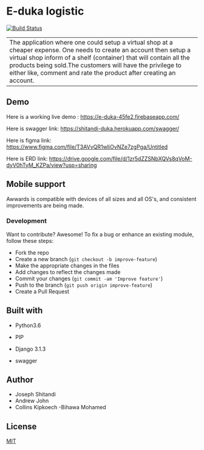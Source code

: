 # E-duka logistic

[![Build Status](https://travis-ci.org/andyjohn23/E-DUKA-BACKEND.svg?branch=main)](https://travis-ci.org/andyjohn23/E-DUKA-BACKEND)

<table>
<tr>
<td>
The application  where one could setup a virtual shop at a cheaper expense. One needs to create an account then setup a virtual shop inform of a shelf (container) that will contain all the products being sold.The customers will have the privilege to either like, comment and rate the product after creating an account.
</td>
</tr>
</table>

## Demo
Here is a working live demo : https://e-duka-45fe2.firebaseapp.com/

Here is swagger link: https://shitandi-duka.herokuapp.com/swagger/

Here is figma link: https://www.figma.com/file/T3AVvQR1wIiOvNZe7zgPga/Untitled

Here is ERD link: https://drive.google.com/file/d/1zr5dZZSNbXQVs8qVoM-dyV0hTyM_KZPa/view?usp=sharing

## Mobile support
Awwards is compatible with devices of all sizes and all OS's, and consistent improvements are being made.

### Development

Want to contribute? Awesome!
To fix a bug or enhance an existing module, follow these steps:
- Fork the repo
- Create a new branch (`git checkout -b improve-feature`)
- Make the appropriate changes in the files
- Add changes to reflect the changes made
- Commit your changes (`git commit -am 'Improve feature'`)
- Push to the branch (`git push origin improve-feature`)
- Create a Pull Request

## Built with
- Python3.6

 - PIP

 - Django 3.1.3

 - swagger

## Author
- Joseph Shitandi
- Andrew John
- Collins Kipkoech
-Bihawa Mohamed

## License 
[MIT](https://github.com/andyjohn23/E-DUKA-BACKEND/blob/master/LICENSE.md)


